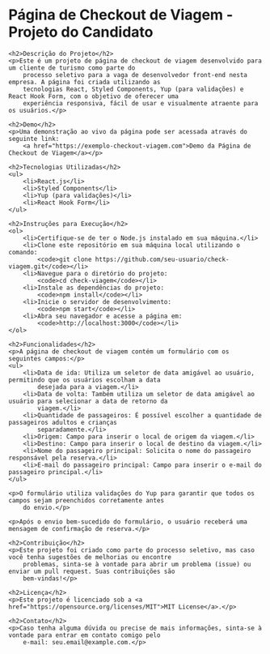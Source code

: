 <!DOCTYPE html>
<html lang="en">

<head>
    <meta charset="UTF-8">
    <meta name="viewport" content="width=device-width, initial-scale=1.0">
    <title>Página de Checkout de Viagem - Projeto do Candidato</title>
</head>

<body>
    <h1>Página de Checkout de Viagem - Projeto do Candidato</h1>

    <h2>Descrição do Projeto</h2>
    <p>Este é um projeto de página de checkout de viagem desenvolvido para um cliente de turismo como parte do
        processo seletivo para a vaga de desenvolvedor front-end nesta empresa. A página foi criada utilizando as
        tecnologias React, Styled Components, Yup (para validações) e React Hook Form, com o objetivo de oferecer uma
        experiência responsiva, fácil de usar e visualmente atraente para os usuários.</p>

    <h2>Demo</h2>
    <p>Uma demonstração ao vivo da página pode ser acessada através do seguinte link:
        <a href="https://exemplo-checkout-viagem.com">Demo da Página de Checkout de Viagem</a></p>

    <h2>Tecnologias Utilizadas</h2>
    <ul>
        <li>React.js</li>
        <li>Styled Components</li>
        <li>Yup (para validações)</li>
        <li>React Hook Form</li>
    </ul>

    <h2>Instruções para Execução</h2>
    <ol>
        <li>Certifique-se de ter o Node.js instalado em sua máquina.</li>
        <li>Clone este repositório em sua máquina local utilizando o comando:
            <code>git clone https://github.com/seu-usuario/check-viagem.git</code></li>
        <li>Navegue para o diretório do projeto:
            <code>cd check-viagem</code></li>
        <li>Instale as dependências do projeto:
            <code>npm install</code></li>
        <li>Inicie o servidor de desenvolvimento:
            <code>npm start</code></li>
        <li>Abra seu navegador e acesse a página em:
            <code>http://localhost:3000</code></li>
    </ol>

    <h2>Funcionalidades</h2>
    <p>A página de checkout de viagem contém um formulário com os seguintes campos:</p>
    <ul>
        <li>Data de ida: Utiliza um seletor de data amigável ao usuário, permitindo que os usuários escolham a data
            desejada para a viagem.</li>
        <li>Data de volta: Também utiliza um seletor de data amigável ao usuário para selecionar a data de retorno da
            viagem.</li>
        <li>Quantidade de passageiros: É possível escolher a quantidade de passageiros adultos e crianças
            separadamente.</li>
        <li>Origem: Campo para inserir o local de origem da viagem.</li>
        <li>Destino: Campo para inserir o local de destino da viagem.</li>
        <li>Nome do passageiro principal: Solicita o nome do passageiro responsável pela reserva.</li>
        <li>E-mail do passageiro principal: Campo para inserir o e-mail do passageiro principal.</li>
    </ul>

    <p>O formulário utiliza validações do Yup para garantir que todos os campos sejam preenchidos corretamente antes
        do envio.</p>

    <p>Após o envio bem-sucedido do formulário, o usuário receberá uma mensagem de confirmação de reserva.</p>

    <h2>Contribuição</h2>
    <p>Este projeto foi criado como parte do processo seletivo, mas caso você tenha sugestões de melhorias ou encontre
        problemas, sinta-se à vontade para abrir um problema (issue) ou enviar um pull request. Suas contribuições são
        bem-vindas!</p>

    <h2>Licença</h2>
    <p>Este projeto é licenciado sob a <a href="https://opensource.org/licenses/MIT">MIT License</a>.</p>

    <h2>Contato</h2>
    <p>Caso tenha alguma dúvida ou precise de mais informações, sinta-se à vontade para entrar em contato comigo pelo
        e-mail: seu.email@example.com.</p>
</body>

</html>
